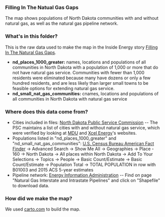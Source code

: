 ### Filling In The Natual Gas Gaps

The map shows populations of North Dakota communities with and without natural gas, as well as the natural gas pipeline network.

### What's in this folder?

This is the raw data used to make the map in the Inside Energy story [Filling In The Natural Gas Gaps](http://insideenergy.org/2017/04/06/filling-in-the-natural-gas-gaps/).

* **nd_places_1000_greater:** names, locations and populations of all communities in North Dakota with a population of 1,000 or more that do not have natural gas service. Communities with fewer than 1,000 residents were eliminated because many have dozens or only a few hundred residents, and are less likely than larger small towns to be feasible options for extending natural gas service.
* **nd_small_nat_gas_communities:** cnames, locations and populations of all communities in North Dakota with natural gas service

### Where does this data come from?

* Cities included in files: [North Dakota Public Service Commission](http://www.psc.nd.gov/) -- The PSC maintains a list of cities with and without natural gas service, which were verified by looking at [MDU](https://www.montana-dakota.com/utility-menu/about-us/communities-served) and [Xcel Energy](https://www.xcelenergy.com/staticfiles/xe/Regulatory/Regulatory%20PDFs/rates/ND/Ng_Section_3.pdf)'s websites.
* Populations listed in "nd_places_1000_greater" and "nd_small_nat_gas_communities": [U.S. Census Bureau American Fact Finder](https://factfinder.census.gov/faces/nav/jsf/pages/index.xhtml) -> Advanced Search -> Show Me All -> Geographies -> Place - 160 -> North Dakota -> All places within North Dakota -> Add To Your Selections -> Topics -> People -> Basic Count/Estimate -> Basic Count/Estimate -> Population Total -> TOTAL POPULATION in row with B01003 and 2015 ACS 5-year estimates
* Pipeline network: [Energy Information Administration](https://www.eia.gov/maps/layer_info-m.php) -- Find on page "Natural Gas Interstate and Intrastate Pipelines" and click on "Shapefile" to download data.

### How did we make the map?

We used [carto.com](https://carto.com/) to build the map.